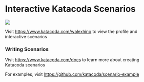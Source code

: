 # Interactive Katacoda Scenarios

[![](http://shields.katacoda.com/katacoda/walexhino/count.svg)](https://www.katacoda.com/walexhino "Get your profile on Katacoda.com")

Visit https://www.katacoda.com/walexhino to view the profile and interactive scenarios

### Writing Scenarios
Visit https://www.katacoda.com/docs to learn more about creating Katacoda scenarios

For examples, visit https://github.com/katacoda/scenario-example
